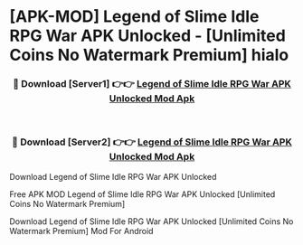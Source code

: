# [APK-MOD] Legend of Slime  Idle RPG War APK Unlocked - [Unlimited Coins No Watermark Premium] hialo



<div align="center">
<h3>🔴 Download [Server1] 👉👉 <a href="https://momento.my/?title=Legend_of_Slime__Idle_RPG_War_APK_Unlocked">Legend of Slime  Idle RPG War APK Unlocked Mod Apk</a></h3><br>

<h3>🔴 Download [Server2] 👉👉 <a href="https://momento.my/?title=Legend_of_Slime__Idle_RPG_War_APK_Unlocked">Legend of Slime  Idle RPG War APK Unlocked Mod Apk</a></h3>
</div>



Download Legend of Slime  Idle RPG War APK Unlocked 

Free APK MOD Legend of Slime  Idle RPG War APK Unlocked [Unlimited Coins No Watermark Premium]

Download Legend of Slime  Idle RPG War APK Unlocked [Unlimited Coins No Watermark Premium] Mod For Android
